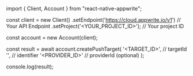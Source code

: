 import { Client, Account } from "react-native-appwrite";

const client = new Client()
    .setEndpoint('https://cloud.appwrite.io/v1') // Your API Endpoint
    .setProject('&lt;YOUR_PROJECT_ID&gt;'); // Your project ID

const account = new Account(client);

const result = await account.createPushTarget(
    '<TARGET_ID>', // targetId
    '<IDENTIFIER>', // identifier
    '<PROVIDER_ID>' // providerId (optional)
);

console.log(result);

